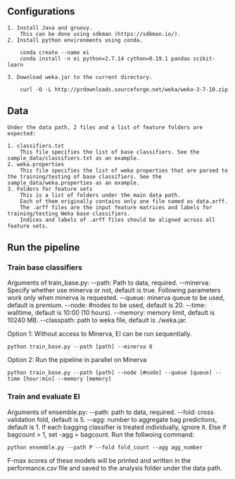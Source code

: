 ## Configurations
	1. Install Java and groovy.
		This can be done using sdkman (https://sdkman.io/).
	2. Install python environments using conda.

		conda create --name ei
		conda install -n ei python=2.7.14 cython=0.19.1 pandas scikit-learn

	3. Download weka.jar to the current directory.

		curl -O -L http://prdownloads.sourceforge.net/weka/weka-3-7-10.zip

## Data
	Under the data path, 2 files and a list of feature folders are expected: 

	1. classifiers.txt
		This file specifies the list of base classifiers. See the sample_data/classifiers.txt as an example.
	2. weka.properties
		This file specifies the list of weka properties that are parsed to the training/testing of base classifiers. See the sample_data/weka.properties as an example.
	3. Folders for feature sets
		This is a list of folders under the main data path.
		Each of them originally contains only one file named as data.arff.
		The .arff files are the input feature matrices and labels for training/testing Weka base classifiers.
		Indices and labels of .arff files should be aligned across all feature sets. 

## Run the pipeline

### Train base classifiers

Arguments of train_base.py:
--path: Path to data, required.
--minerva: Specify whether use minerva or not, default is true. Following parameters work only when minerva is requested. 
	--queue: minerva queue to be used, default is premium. 
	--node: #nodes to be used, default is 20. 
	--time: walltime, default is 10:00 (10 hours).
	--memory: memory limit, default is 10240 MB.
	--classpath: path to weka file, default is ./weka.jar.

Option 1: Without access to Minerva, EI can be run sequentially.

	python train_base.py --path [path] --minerva 0 

Option 2: Run the pipeline in parallel on Minerva

	python train_base.py --path [path] --node [#node] --queue [queue] --time [hour:min] --memory [memory]

### Train and evaluate EI

Arguments of ensemble.py:
--path: path to data, required.
--fold: cross validation fold, default is 5.
--agg: number to aggregate bag predictions, default is 1. 
	If each bagging classifier is treated individually, ignore it. Else if bagcount > 1, set -agg = bagcount. 
	Run the follwoing command:

	python ensemble.py --path P --fold fold_count --agg agg_number

F-max scores of these models will be printed and written in the performance.csv file and saved to the analysis folder under the data path.